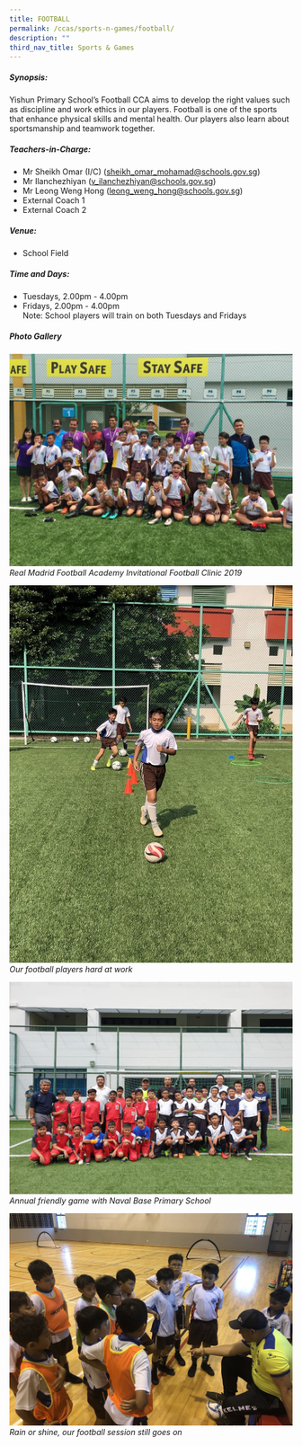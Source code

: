 ```yaml
---
title: FOOTBALL
permalink: /ccas/sports-n-games/football/
description: ""
third_nav_title: Sports & Games
---
```

##### Synopsis:  
Yishun Primary School’s Football CCA aims to develop the right values such as discipline and work ethics in our players. Football is one of the sports that enhance physical skills and mental health. Our players also learn about sportsmanship and teamwork together.

##### Teachers-in-Charge:

* Mr Sheikh Omar (I/C) (sheikh_omar_mohamad@schools.gov.sg)
* Mr Ilanchezhiyan (v_ilanchezhiyan@schools.gov.sg)
* Mr Leong Weng Hong (leong_weng_hong@schools.gov.sg)
* External Coach 1
* External Coach 2

##### Venue:
* School Field

##### Time and Days:
* Tuesdays, 2.00pm - 4.00pm
* Fridays, 2.00pm - 4.00pm
<br>Note: School players will train on both Tuesdays and Fridays

##### Photo Gallery

![](/images/CCAs/Football/CCA_Football_2020_1.jpg)
*Real Madrid Football Academy Invitational Football Clinic 2019*

![](/images/CCAs/Football/CCA_Football_2020_2.jpg)
*Our football players hard at work*

![](/images/CCAs/Football/CCA_Football_2020_3.jpg)
*Annual friendly game with Naval Base Primary School*

![](/images/CCAs/Football/CCA_Football_2020_4.jpg)
*Rain or shine, our football session still goes on*